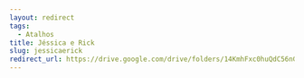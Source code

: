 ```yaml
---
layout: redirect
tags:
  - Atalhos
title: Jéssica e Rick
slug: jessicaerick
redirect_url: https://drive.google.com/drive/folders/14KmhFxc0huQdC56nGWkPYHxjud0m1dQv?usp=drive_link
---
```

